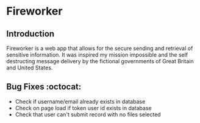 # Fireworker
## Introduction
Fireworker is a web app that allows for the secure sending and retrieval of sensitive information. It was inspired my mission impossible and the self destructing message delivery by the fictional governments of Great Britain and United States.

## Bug Fixes :octocat:

* Check if username/email already exists in database
* Check on page load if token user id exists in database
* Check that user can't submit record with no files selected

